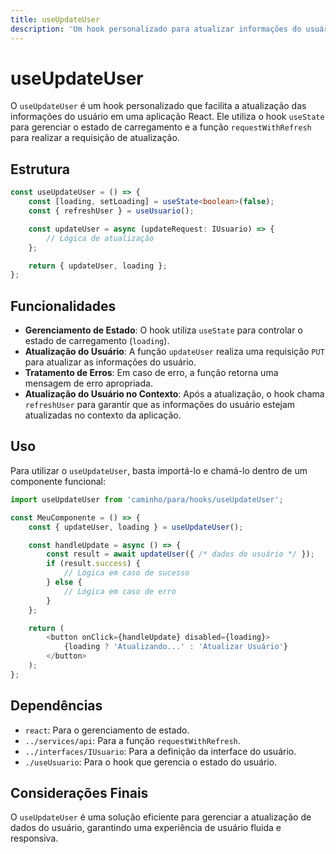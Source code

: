 ```yaml
---
title: useUpdateUser
description: 'Um hook personalizado para atualizar informações do usuário.'
---
```


# useUpdateUser

O `useUpdateUser` é um hook personalizado que facilita a atualização das informações do usuário em uma aplicação React. Ele utiliza o hook `useState` para gerenciar o estado de carregamento e a função `requestWithRefresh` para realizar a requisição de atualização.

## Estrutura

```typescript
const useUpdateUser = () => {
    const [loading, setLoading] = useState<boolean>(false);
    const { refreshUser } = useUsuario();

    const updateUser = async (updateRequest: IUsuario) => {
        // Lógica de atualização
    };

    return { updateUser, loading };
};
```

## Funcionalidades

- **Gerenciamento de Estado**: O hook utiliza `useState` para controlar o estado de carregamento (`loading`).
- **Atualização do Usuário**: A função `updateUser` realiza uma requisição `PUT` para atualizar as informações do usuário.
- **Tratamento de Erros**: Em caso de erro, a função retorna uma mensagem de erro apropriada.
- **Atualização do Usuário no Contexto**: Após a atualização, o hook chama `refreshUser` para garantir que as informações do usuário estejam atualizadas no contexto da aplicação.

## Uso

Para utilizar o `useUpdateUser`, basta importá-lo e chamá-lo dentro de um componente funcional:

```typescript
import useUpdateUser from 'caminho/para/hooks/useUpdateUser';

const MeuComponente = () => {
    const { updateUser, loading } = useUpdateUser();

    const handleUpdate = async () => {
        const result = await updateUser({ /* dados do usuário */ });
        if (result.success) {
            // Lógica em caso de sucesso
        } else {
            // Lógica em caso de erro
        }
    };

    return (
        <button onClick={handleUpdate} disabled={loading}>
            {loading ? 'Atualizando...' : 'Atualizar Usuário'}
        </button>
    );
};
```

## Dependências

- `react`: Para o gerenciamento de estado.
- `../services/api`: Para a função `requestWithRefresh`.
- `../interfaces/IUsuario`: Para a definição da interface do usuário.
- `./useUsuario`: Para o hook que gerencia o estado do usuário.

## Considerações Finais

O `useUpdateUser` é uma solução eficiente para gerenciar a atualização de dados do usuário, garantindo uma experiência de usuário fluida e responsiva.